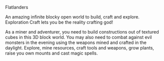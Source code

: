 Flatlanders

An amazing infinite blocky open world to build, craft and explore. Exploration Craft lets you be the reality crafting god!

As a miner and adventurer, you need to build constructions out of textured cubes in this 3D block world. You may also need to combat against evil monsters in the evening using the weapons mined and crafted in the daylight. Explore, mine resources, craft tools and weapons, grow plants, raise you own mounts and cast magic spells.

